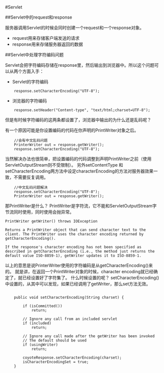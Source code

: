 #Servlet

##Servlet中的request和response

服务器调用Servlet的时候会同时创建一个request和一个response对象。

- request用来存储客户端发送的请求
- response用来存储服务器返回的数据

##Servlet中处理字符编码问题

Servlet会把字符编码存储在response里，然后输出到浏览器中。所以这个问题可以从两个方面入手：

- Servlet的字符编码

```
    response.setCharacterEncoding("UTF-8");
```
- 浏览器的字符编码

```
    response.setHeader("Content-type", "text/html;charset=UTF-8");
```

但是有时候字符编码的这两条都设置了，浏览器中输出的为什么还是乱码呢？

有一个原因可能是你设置编码的代码在你声明的PrintWriter对象之后。
```
    //会有中文乱码问题
    PrinterWriter out = response.getWriter();
    response.setCharacterEncoding("UTF-8");
```
当然解决办法也很简单，把设置编码的代码调整到声明PrintWriter之前（使用ServletOutputStream则不受限制）。
另外setContentType 和 setCharacterEncoding两方法中设定characterEncoding的方法对服务器效果一致，不需要反复调用。
```
    //中文乱码问题解决
    response.setCharacterEncoding("UTF-8");
    PrinterWriter out = response.getWriter();
```
       
那PrintWriter是什么？
PrintWriter是字符流，它不能和ServletOutputStream字节流同时使用，同时使用会抛异常。

> 
    PrintWriter getWriter() throws IOException 
    
    Returns a PrintWriter object that can send character text to the client. The PrintWriter uses the character encoding returned by getCharacterEncoding(). 
  
    If the response's character encoding has not been specified as described in getCharacterEncoding (i.e., the method just returns the default value ISO-8859-1), getWriter updates it to ISO-8859-1. 

以上的意思是说PrinterWriter使用的字符编码是从getCharacterEncoding()来的。
就是讲，在返回一个PrintWriter对象的时候，character encoding就已经确定了，就已经设置好了字符集了。
什么时候设置的呢？
setCharacterEncoding()中设置的，从其中可以发现，如果已经调用了getWriter，那么set方法无效。

```

    public void setCharacterEncoding(String charset) {    
   
        if (isCommitted())    
            return;
            
        // Ignore any call from an included servlet    
        if (included)    
            return;
            
        // Ignore any call made after the getWriter has been invoked    
        // The default should be used    
        if (usingWriter)    
            return;
   
        coyoteResponse.setCharacterEncoding(charset);    
        isCharacterEncodingSet = true;
    }  
```




